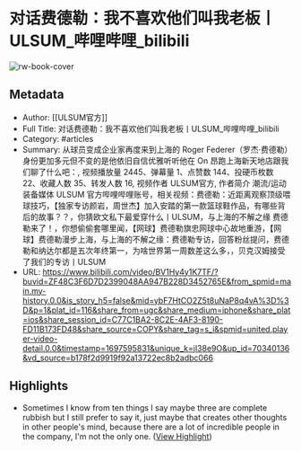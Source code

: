 # 对话费德勒：我不喜欢他们叫我老板丨ULSUM_哔哩哔哩_bilibili

![rw-book-cover](https://readwise-assets.s3.amazonaws.com/media/uploaded_book_covers/profile_119245/5e50b8a42bf11d52d3ae1d36ad0b76203204948f.jpg100w_100h_1c.png)

## Metadata
- Author: [[ULSUM官方]]
- Full Title: 对话费德勒：我不喜欢他们叫我老板丨ULSUM_哔哩哔哩_bilibili
- Category: #articles
- Summary: 从球员变成企业家再度来到上海的 Roger Federer（罗杰·费德勒）身份更加多元但不变的是他依旧自信优雅听听他在 On 昂跑上海新天地店跟我们聊了什么吧：, 视频播放量 2445、弹幕量 1、点赞数 144、投硬币枚数 22、收藏人数 35、转发人数 16, 视频作者 ULSUM官方, 作者简介 潮流/运动装备媒体 ULSUM 官方哔哩哔哩账号，相关视频：费德勒：近距离观察顶级喂球技巧，【独家专访颜岩，周世杰】加入安踏的第一款篮球鞋作品，有哪些背后的故事？？，你猜欧文私下最爱穿什么丨ULSUM，与上海的不解之缘 费德勒来了！，你想偷偷套哪里闻，【网球】费德勒旗忠网球中心故地重游，【网球】费德勒漫步上海，与上海的不解之缘：费德勒专访，回答粉丝提问，费德勒和纳达尔都是五次年终第一，为啥世界第一周数差这么多，，贝克汉姆接受了我们的专访丨ULSUM
- URL: https://www.bilibili.com/video/BV1Hy4y1K7TF/?buvid=ZF48C3F6D7D2399048AA947B228D3452765E&from_spmid=main.my-history.0.0&is_story_h5=false&mid=ybF7HtCO2Z5t8uNaP8q4vA%3D%3D&p=1&plat_id=116&share_from=ugc&share_medium=iphone&share_plat=ios&share_session_id=C77C1BA2-8C2E-4AF3-8190-FD11B173FD48&share_source=COPY&share_tag=s_i&spmid=united.player-video-detail.0.0&timestamp=1697595831&unique_k=jl38e9O&up_id=70340136&vd_source=b178f2d9919f92a13722ec8b2adbc066

## Highlights
- Sometimes I know from ten things I say maybe three are complete rubbish but I still prefer to say it, just maybe that creates other thoughts in other people's mind, because there are a lot of incredible people in the company, I'm not the only one. ([View Highlight](https://read.readwise.io/read/01hd0a6hyg1bxjd0399xxd3vnq))
